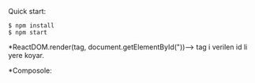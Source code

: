 


Quick start:

```
$ npm install
$ npm start
````

*ReactDOM.render(tag, document.getElementById("))--> tag i verilen id li yere koyar.

*Composole: